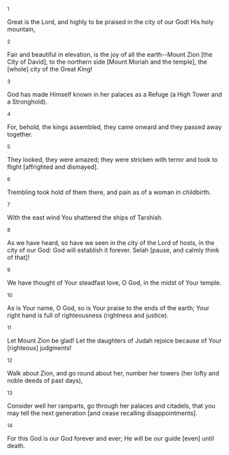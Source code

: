 <sup>1</sup> 

Great is the Lord, and highly to be praised in the city of our God! His holy mountain, 

<sup>2</sup> 

Fair and beautiful in elevation, is the joy of all the earth--Mount Zion [the City of David], to the northern side [Mount Moriah and the temple], the [whole] city of the Great King! 

<sup>3</sup> 

God has made Himself known in her palaces as a Refuge (a High Tower and a Stronghold). 

<sup>4</sup> 

For, behold, the kings assembled, they came onward and they passed away together. 

<sup>5</sup> 

They looked, they were amazed; they were stricken with terror and took to flight [affrighted and dismayed]. 

<sup>6</sup> 

Trembling took hold of them there, and pain as of a woman in childbirth. 

<sup>7</sup> 

With the east wind You shattered the ships of Tarshish. 

<sup>8</sup> 

As we have heard, so have we seen in the city of the Lord of hosts, in the city of our God: God will establish it forever. Selah [pause, and calmly think of that]! 

<sup>9</sup> 

We have thought of Your steadfast love, O God, in the midst of Your temple. 

<sup>10</sup> 

As is Your name, O God, so is Your praise to the ends of the earth; Your right hand is full of righteousness (rightness and justice). 

<sup>11</sup> 

Let Mount Zion be glad! Let the daughters of Judah rejoice because of Your [righteous] judgments! 

<sup>12</sup> 

Walk about Zion, and go round about her, number her towers (her lofty and noble deeds of past days), 

<sup>13</sup> 

Consider well her ramparts, go through her palaces and citadels, that you may tell the next generation [and cease recalling disappointments]. 

<sup>14</sup> 

For this God is our God forever and ever; He will be our guide [even] until death.